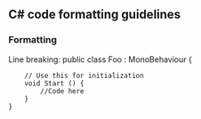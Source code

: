 ## C# code formatting guidelines
### Formatting
Line breaking:
    public class Foo : MonoBehaviour {
        
        // Use this for initialization
        void Start () {
            //Code here
        }
    }
